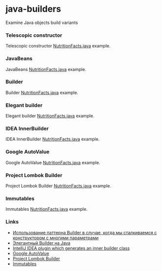 # java-builders
Examine Java objects build variants

### Telescopic constructor

Telescopic constructor [NutritionFacts.java](src/main/java/a_telescopic_constructor/NutritionFacts.java) example.

### JavaBeans

JavaBeans [NutritionFacts.java](src/main/java/b_javabeans/NutritionFacts.java) example.

### Builder

Builder [NutritionFacts.java](src/main/java/c_builder/NutritionFacts.java) example.

### Elegant builder

Elegant builder [NutritionFacts.java](src/main/java/d_elegant_builder/NutritionFacts.java) example.

### IDEA InnerBuilder

IDEA InnerBuilder [NutritionFacts.java](src/main/java/e_idea_innerbuilder/NutritionFacts.java) example.

### Google AutoValue

Google AutoValue [NutritionFacts.java](src/main/java/f_auto_value/NutritionFacts.java) example.

### Project Lombok Builder

Project Lombok Builder [NutritionFacts.java](src/main/java/g_lombok/NutritionFacts.java) example.

### Immutables

Immutables [NutritionFacts.java](src/main/java/immutables/NutritionFacts.java) example.

### Links

* [Использование паттерна Builder в случае, когда мы сталкиваемся с конструктором с многими параметрами](http://habrahabr.ru/post/86252/)
* [Элегантный Builder на Java](http://habrahabr.ru/post/244521/)
* [IntelliJ IDEA plugin which generates an inner builder class](https://github.com/analytically/innerbuilder)
* [Google AutoValue](https://github.com/google/auto/tree/master/value)
* [Project Lombok Builder](http://projectlombok.org/features/Builder.html)
* [Immutables](http://immutables.github.io/)
